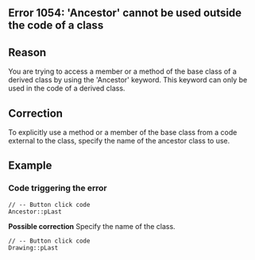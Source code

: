 
## Error 1054: 'Ancestor' cannot be used outside the code of a class
			



<a name="NOTE1"></a>
<a name="NOTE1_1"></a>


## Reason
<a name="reason_ELTTEXTE000083"></a>
You are trying to access a member or a method of the base class of a derived class by using the 'Ancestor' keyword. This keyword can only be used in the code of a derived class.

<a name="NOTE2"></a>
<a name="NOTE2_1"></a>


## Correction
<a name="correction_ELTTEXTE000107"></a>
To explicitly use a method or a member of the base class from a code external to the class, specify the name of the ancestor class to use.

<a name="NOTE3"></a>
<a name="NOTE3_1"></a>


## Example
<a name="example_ELTTEXTE000131"></a>


### Code triggering the error
<a name="code_triggering_the_error_ELTPARAGRAPHE000025"></a>


```wl
// -- Button click code 
Ancestor::pLast
```




 
**Possible correction**
Specify the name of the class. 


```wl
// -- Button click code 
Drawing::pLast
```



